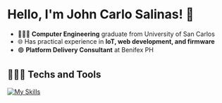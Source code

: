 # Hello, I'm John Carlo Salinas! 👋

* 👨🏻‍💻 **Computer Engineering** graduate from University of San Carlos 
* 🌐 Has practical experience in **IoT, web development, and firmware**
* 🟢 **Platform Delivery Consultant** at Benifex PH

## 👨🏻‍💻 Techs and Tools
[![My Skills](https://skillicons.dev/icons?i=ts,js,react,html,css,bootstrap,tailwind,postgres,mongodb,firebase,c,java,python,fastapi,nodejs,express,docker,tensorflow,electron&theme=light)](https://skillicons.dev)
